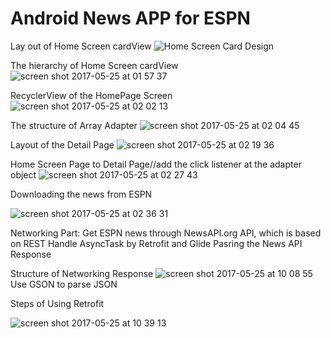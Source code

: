 # Android News APP for ESPN
Lay out of Home Screen cardView 
![Home Screen Card Design](https://cloud.githubusercontent.com/assets/19834770/26443428/3cdb0e90-40ed-11e7-8bff-018ded039f7b.png)

The hierarchy of Home Screen cardView 
![screen shot 2017-05-25 at 01 57 37](https://cloud.githubusercontent.com/assets/19834770/26443518/97b60a68-40ed-11e7-9c80-1e6f381cb95d.png)

RecyclerView of the HomePage Screen
![screen shot 2017-05-25 at 02 02 13](https://cloud.githubusercontent.com/assets/19834770/26443675/404555da-40ee-11e7-93eb-473a6c7f9861.png)

The structure of Array Adapter
![screen shot 2017-05-25 at 02 04 45](https://cloud.githubusercontent.com/assets/19834770/26443759/985a8e34-40ee-11e7-983e-a9ac63937a50.png)

Layout of the Detail Page
![screen shot 2017-05-25 at 02 19 36](https://cloud.githubusercontent.com/assets/19834770/26444288/a96edd04-40f0-11e7-9585-30856420891b.png)

Home Screen Page to Detail Page//add the click listener at the adapter object
![screen shot 2017-05-25 at 02 27 43](https://cloud.githubusercontent.com/assets/19834770/26444557/c5a74956-40f1-11e7-8b8c-fae5e75d8f1f.png)

Downloading the news from ESPN

![screen shot 2017-05-25 at 02 36 31](https://cloud.githubusercontent.com/assets/19834770/26444885/0b5dc14a-40f3-11e7-8907-bd3ec76f50fe.png)

Networking Part:
Get ESPN news through NewsAPI.org API, which is based on REST
Handle AsyncTask by Retrofit and Glide
Pasring the News API Response

Structure of Networking Response
![screen shot 2017-05-25 at 10 08 55](https://cloud.githubusercontent.com/assets/19834770/26461525/370310cc-4132-11e7-8c2d-7fc6d914556f.png)
Use GSON to parse JSON

Steps of Using Retrofit

![screen shot 2017-05-25 at 10 39 13](https://cloud.githubusercontent.com/assets/19834770/26462640/72441d30-4136-11e7-9a79-0282cf93236b.png)


